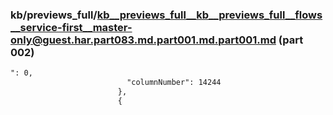 ### kb/previews_full/kb__previews_full__kb__previews_full__flows__service-first__master-only@guest.har.part083.md.part001.md.part001.md (part 002)

```md
": 0,
                          "columnNumber": 14244
                        },
                        {
                 
```

```
